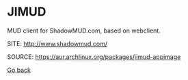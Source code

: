 # JIMUD

 MUD client for ShadowMUD.com, based on webclient.

 SITE: http://www.shadowmud.com/

 SOURCE: https://aur.archlinux.org/packages/jimud-appimage

 [Go back](https://portable-linux-apps.github.io/apps.html)
